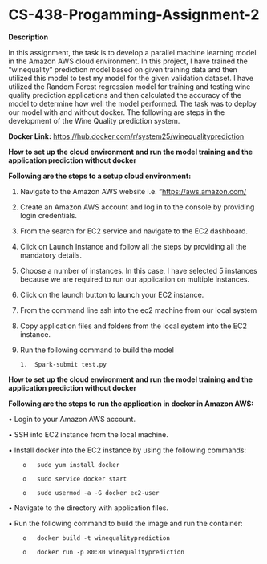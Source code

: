 # CS-438-Progamming-Assignment-2

**Description**

In this assignment, the task is to develop a parallel machine learning model in the Amazon AWS cloud environment. In this project, I have trained the “winequality” prediction model based on given training data and then utilized this model to test my model for the given validation dataset. I have utilized the Random Forest regression model for training and testing wine quality prediction applications and then calculated the accuracy of the model to determine how well the model performed. The task was to deploy our model with and without docker. The following are steps in the development of the Wine Quality prediction system.

**Docker Link:** https://hub.docker.com/r/system25/winequalityprediction


**How to set up the cloud environment and run the model training and the application prediction without docker**

**Following are the steps to a setup cloud environment:**

1.	Navigate to the Amazon AWS website i.e. “https://aws.amazon.com/
2.	Create an Amazon AWS account and log in to the console by providing login credentials.
3.	From the search for EC2 service and navigate to the EC2 dashboard.
4.	Click on Launch Instance and follow all the steps by providing all the mandatory details.
5.	Choose a number of instances. In this case, I have selected 5 instances because we are required to run our application on multiple instances.
6.	Click on the launch button to launch your EC2 instance.
7.	From the command line ssh into the ec2 machine from our local system
8.	Copy application files and folders from the local system into the EC2 instance.
9.	Run the following command to build the model 
        
        1.	Spark-submit test.py

**How to set up the cloud environment and run the model training and the application prediction without docker**

**Following are the steps to run the application in docker in Amazon AWS:**


•	Login to your Amazon AWS account.

•	SSH into EC2 instance from the local machine.

•	Install docker into the EC2 instance by using the following commands:

        o	sudo yum install docker
        
        o	sudo service docker start
        
        o	sudo usermod -a -G docker ec2-user
        
•	Navigate to the directory with application files.

•	Run the following command to build the image and run the container:

        o	docker build -t winequalityprediction
        
        o	docker run -p 80:80 winequalityprediction





